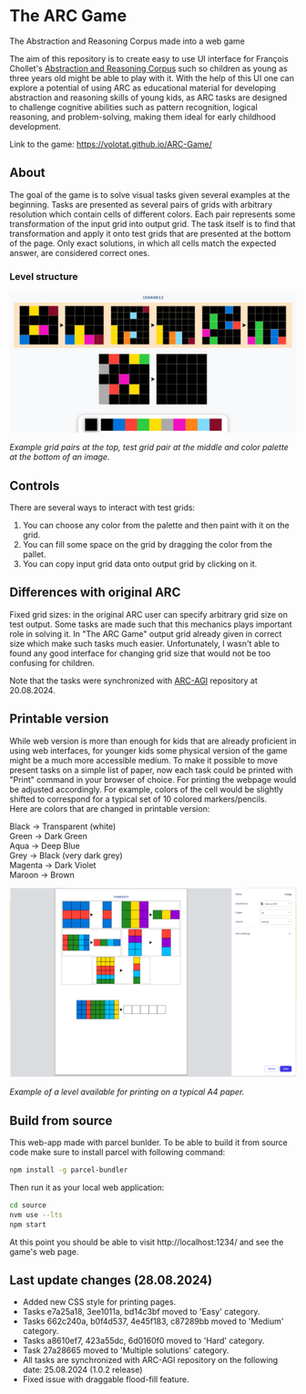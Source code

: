 # The ARC Game
The Abstraction and Reasoning Corpus made into a web game

The aim of this repository is to create easy to use UI interface for François Chollet's [Abstraction and Reasoning Corpus](https://github.com/fchollet/ARC-AGI) such so children as young as three years old might be able to play with it. With the help of this UI one can explore a potential of using ARC as educational material for developing abstraction and reasoning skills of young kids, as ARC tasks are designed to challenge cognitive abilities such as pattern recognition, logical reasoning, and problem-solving, making them ideal for early childhood development.<!--There are also a printable version of the game available at [ARC_for_kids.pdf](ARC_for_kids.pdf). Compiled as a book there are only a subset of the tasks selected that are the most suitable for educational/playing purposes.-->

Link to the game: https://volotat.github.io/ARC-Game/  
<!--Link to the book: [ARC_for_kids.pdf](ARC_for_kids.pdf) --> 

## About

The goal of the game is to solve visual tasks given several examples at the beginning. Tasks are presented as several pairs of grids with arbitrary resolution which contain cells of different colors. Each pair represents some transformation of the input grid into output grid. The task itself is to find that transformation and apply it onto test grids that are presented at the bottom of the page. Only exact solutions, in which all cells match the expected answer, are considered correct ones.
 
### Level structure

![level example](/images/level_example.jpg) 

*Example grid pairs at the top, test grid pair at the middle and color palette at the bottom of an image.*

## Controls

There are several ways to interact with test grids:

<!--1. You can change color of any cell by clicking on it.-->
1. You can choose any color from the palette and then paint with it on the grid.
2. You can fill some space on the grid by dragging the color from the pallet.
3. You can copy input grid data onto output grid by clicking on it.

## Differences with original ARC

Fixed grid sizes: in the original ARC user can specify arbitrary grid size on test output. Some tasks are made such that this mechanics plays important role in solving it. In "The ARC Game" output grid already given in correct size which make such tasks much easier. Unfortunately, I wasn't able to found any good interface for changing grid size that would not be too confusing for children.

Note that the tasks were synchronized with [ARC-AGI](https://github.com/fchollet/ARC-AGI) repository at 20.08.2024.

## Printable version

While web version is more than enough for kids that are already proficient in using web interfaces, for younger kids some physical version of the game might be a much more accessible medium. To make it possible to move present tasks on a simple list of paper, now each task could be printed with "Print" command in your browser of choice. For printing the webpage would be adjusted accordingly. For example, colors of the cell would be slightly shifted to correspond for a typical set of 10 colored markers/pencils.  
Here are colors that are changed in printable version:  
  
Black -> Transparent (white)  
Green -> Dark Green  
Aqua -> Deep Blue  
Grey -> Black (very dark grey)  
Magenta -> Dark Violet  
Maroon -> Brown  

<!--There is [ARC_for_kids.pdf](ARC_for_kids.pdf) available as a book that contain only a selected subset of the most suitable tasks (no tedious tasks, tasks with huge grid, ambiguous tasks and so on.) and some instructions, so it could be used on its own as a complete educational material.-->

![print version example](/images/print_example.png) 

*Example of a level available for printing on a typical A4 paper.*

## Build from source 

This web-app made with parcel bunlder. To be able to build it from source code make sure to install parcel with following command:

```bash
npm install -g parcel-bundler
```

Then run it as your local web application:

```bash
cd source
nvm use --lts
npm start
```

At this point you should be able to visit http://localhost:1234/ and see the game's web page.


## Last update changes (28.08.2024)
* Added new CSS style for printing pages.
* Tasks e7a25a18, 3ee1011a, bd14c3bf moved to 'Easy' category.
* Tasks 662c240a, b0f4d537, 4e45f183, c87289bb moved to 'Medium' category. 
* Tasks a8610ef7, 423a55dc, 6d0160f0 moved to 'Hard' category.
* Task 27a28665 moved to 'Multiple solutions' category.
* All tasks are synchronized with ARC-AGI repository on the following date: 25.08.2024 (1.0.2 release)
* Fixed issue with draggable flood-fill feature.
<!--* - Added compilation of the most suitable tasks for solving by hands as ARC_for_kids.pdf ebook.-->